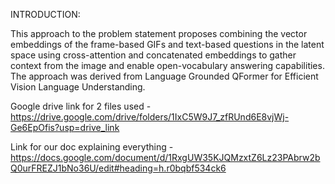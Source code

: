 INTRODUCTION:


This approach to the problem statement proposes combining the vector embeddings of the
frame-based GIFs and text-based questions in the latent space using cross-attention and
concatenated embeddings to gather context from the image and enable open-vocabulary answering
capabilities. The approach was derived from Language Grounded QFormer for Efficient Vision
Language Understanding.

Google drive link for 2 files used - https://drive.google.com/drive/folders/1IxC5W9J7_zfRUnd6E8vjWj-Ge6EpOfis?usp=drive_link

Link for our doc explaining everything - https://docs.google.com/document/d/1RxgUW35KJQMzxtZ6Lz23PAbrw2bQ0urFREZJ1bNo36U/edit#heading=h.r0bqbf534ck6

